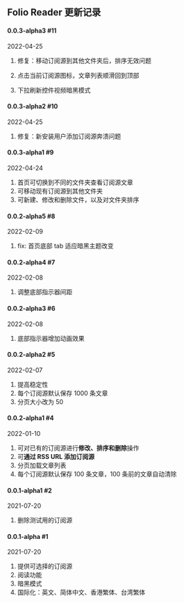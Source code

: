 ## Folio Reader 更新记录

#### 0.0.3-alpha3 #11

2022-04-25

1. 修复：移动订阅源到其他文件夹后，排序无效问题

2. 点击当前订阅源图标，文章列表顺滑回到顶部

3. 下拉刷新控件视频暗黑模式

#### 0.0.3-alpha2 #10

2022-04-25

1. 修复：新安装用户添加订阅源奔溃问题

#### 0.0.3-alpha1 #9

2022-04-24

1. 首页可切换到不同的文件夹查看订阅源文章
2. 可移动现有订阅源到其他文件夹
3. 可新建、修改和删除文件，以及对文件夹排序

#### 0.0.2-alpha5 #8

2022-02-09

1. fix: 首页底部 tab 适应暗黑主题改变

#### 0.0.2-alpha4 #7

2022-02-08

1. 调整底部指示器间距

#### 0.0.2-alpha3 #6

2022-02-08

1. 底部指示器增加动画效果

#### 0.0.2-alpha2 #5

2022-02-07

1. 提高稳定性
2. 每个订阅源默认保存 1000 条文章
3. 分页大小改为 50

#### 0.0.2-alpha1 #4

2022-01-10

1. 可对已有的订阅源进行**修改、排序和删除**操作
2. 可**通过 RSS URL 添加订阅源**
3. 分页加载文章列表
4. 每个订阅源默认保存 100 条文章，100 条前的文章自动清除

#### 0.0.1-alpha1 #2

2021-07-20

1. 删除测试用的订阅源

####  0.0.1-alpha #1

2021-07-20

1. 提供可选择的订阅源
2. 阅读功能
3. 暗黑模式
4. 国际化：英文、简体中文、香港繁体、台湾繁体
